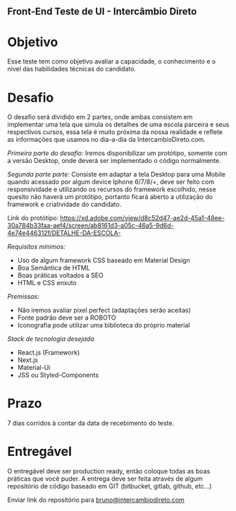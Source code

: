 ## Front-End Teste de UI - Intercâmbio Direto

# Objetivo
Esse teste tem como objetivo avaliar a capacidade, o conhecimento e o nível das habilidades técnicas do candidato.

# Desafio
O desafio será dividido em 2 partes, onde ambas consistem em implementar uma tela que simula os detalhes de uma escola parceira e seus respectivos cursos, essa tela é muito próxima da nossa realidade e reflete as informações que usamos no dia-a-dia da IntercambioDireto.com.

*Primeira parte do desafio:* Iremos disponibilizar um protótipo, somente com a versão Desktop, onde deverá ser implementado o código normalmente. 

*Segunda parte parte:* Consiste em adaptar a tela Desktop para uma Mobile quando acessado por algum device Iphone 6/7/8/+, deve ser feito com responsividade e utilizando os recursos do framework escolhido, nesse quesito não haverá um protótipo, portanto ficará aberto a utilização do framework e criatividade do candidato.

Link do protótipo: https://xd.adobe.com/view/d8c52d47-ae2d-45a1-48ee-30a784b33faa-aef4/screen/ab8161d3-a05c-46a5-9d6d-4e74e446312f/DETALHE-DA-ESCOLA-

*Requisitos mínimos:*
- Uso de algum framework CSS baseado em Material Design
- Boa Semântica de HTML
- Boas práticas voltados a SEO
- HTML e CSS enxuto

*Premissas:*
- Não iremos avaliar pixel perfect (adaptações serão aceitas)
- Fonte padrão deve ser a ROBOTO
- Iconografia pode utilizar uma biblioteca do próprio material

*Stack de tecnologia desejada*
- React.js (Framework)
- Next.js
- Material-Ui
- JSS ou Styled-Components

# Prazo 

7 dias corridos à contar da data de recebimento do teste.


# Entregável

O entregável deve ser production ready, então coloque todas as boas práticas que você puder. A entrega deve ser feita através de algum repositório de código baseado em GIT (bitbucket, gitlab, github, etc...)

Enviar link do repositório para bruno@intercambiodireto.com
